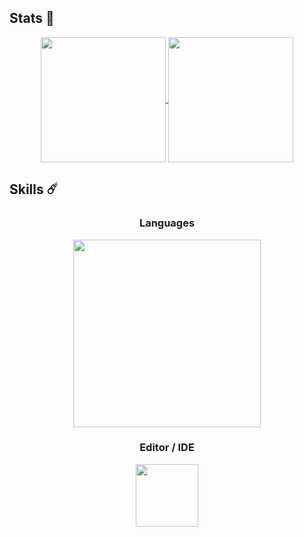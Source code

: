 ## Stats 🎉

<p align="center">
    <a href="https://github.com/naoido">
        <img height=200 align="center" src="https://git-hub-readme-stats-l2xb.vercel.app/api?username=naoido&bg_color=30,e96443,904e95&title_color=fff&text_color=fff&show_icons=true&count_private=true"/>
    </a>
    <a href="https://github.com/naoido">
        <img height=200 align="center" src="https://git-hub-readme-stats-l2xb.vercel.app/api/top-langs/?username=naoido&bg_color=30,e96443,904e95&title_color=fff&text_color=fff&show_icons=true&count_private=true&hide=css,html,vue,scss"/>
    </a>
</p>

## Skills ☄️

<p align="center">
    <h3 align="center">Languages</h3>
    <p  align="center">
        <a href="https://skillicons.dev">
            <img height=300 src="https://skillicons.dev/icons?i=java,kotlin,nodejs,python,vue,electron,html,js,jquery,mysql,spring,nuxt,linux&perline=5&theme=dark">
        </a>
    </p>
    <h3 align="center">Editor / IDE</h3>
    <p align="center">
        <a href="https://skillicons.dev">
            <img height=100 src="https://skillicons.dev/icons?i=idea,vscode,eclipse&theme=dark">
        </a>
    </p>
</p>
